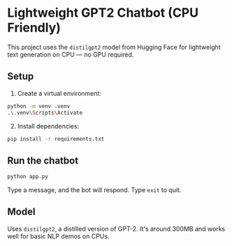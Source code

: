 # Lightweight GPT2 Chatbot (CPU Friendly)

This project uses the `distilgpt2` model from Hugging Face for lightweight text generation on CPU — no GPU required.

## Setup

1. Create a virtual environment:

```bash
python -m venv .venv
.\.venv\Scripts\Activate
```

2. Install dependencies:

```bash
pip install -r requirements.txt
```

## Run the chatbot

```bash
python app.py
```

Type a message, and the bot will respond. Type `exit` to quit.

## Model

Uses `distilgpt2`, a distilled version of GPT-2. It's around 300MB and works well for basic NLP demos on CPUs.
